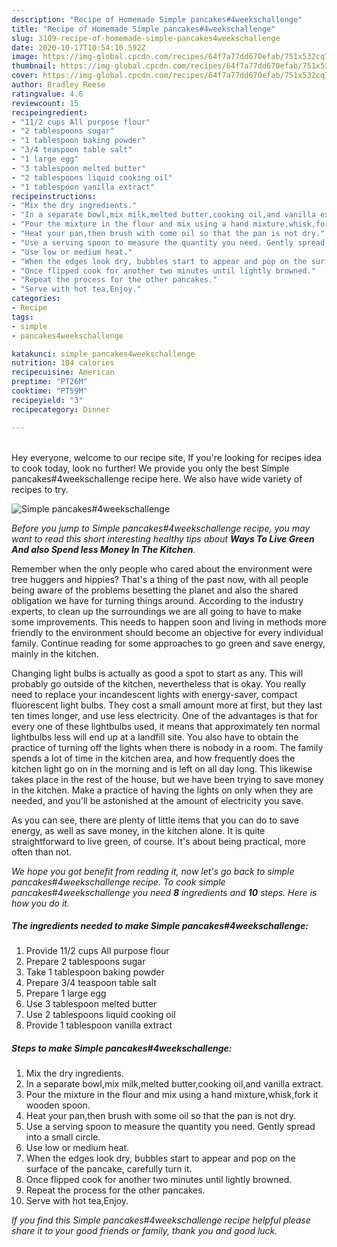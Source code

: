 ```yaml
---
description: "Recipe of Homemade Simple pancakes#4weekschallenge"
title: "Recipe of Homemade Simple pancakes#4weekschallenge"
slug: 3109-recipe-of-homemade-simple-pancakes4weekschallenge
date: 2020-10-17T10:54:10.592Z
image: https://img-global.cpcdn.com/recipes/64f7a77dd670efab/751x532cq70/simple-pancakes4weekschallenge-recipe-main-photo.jpg
thumbnail: https://img-global.cpcdn.com/recipes/64f7a77dd670efab/751x532cq70/simple-pancakes4weekschallenge-recipe-main-photo.jpg
cover: https://img-global.cpcdn.com/recipes/64f7a77dd670efab/751x532cq70/simple-pancakes4weekschallenge-recipe-main-photo.jpg
author: Bradley Reese
ratingvalue: 4.6
reviewcount: 15
recipeingredient:
- "11/2 cups All purpose flour"
- "2 tablespoons sugar"
- "1 tablespoon baking powder"
- "3/4 teaspoon table salt"
- "1 large egg"
- "3 tablespoon melted butter"
- "2 tablespoons liquid cooking oil"
- "1 tablespoon vanilla extract"
recipeinstructions:
- "Mix the dry ingredients."
- "In a separate bowl,mix milk,melted butter,cooking oil,and vanilla extract."
- "Pour the mixture in the flour and mix using a hand mixture,whisk,fork it wooden spoon."
- "Heat your pan,then brush with some oil so that the pan is not dry."
- "Use a serving spoon to measure the quantity you need. Gently spread into a small circle."
- "Use low or medium heat."
- "When the edges look dry, bubbles start to appear and pop on the surface of the pancake, carefully turn it."
- "Once flipped cook for another two minutes until lightly browned."
- "Repeat the process for the other pancakes."
- "Serve with hot tea,Enjoy."
categories:
- Recipe
tags:
- simple
- pancakes4weekschallenge

katakunci: simple pancakes4weekschallenge 
nutrition: 184 calories
recipecuisine: American
preptime: "PT26M"
cooktime: "PT59M"
recipeyield: "3"
recipecategory: Dinner

---
```

<br>
Hey everyone, welcome to our recipe site, If you're looking for recipes idea to cook today, look no further! We provide you only the best Simple pancakes#4weekschallenge recipe here. We also have wide variety of recipes to try.
<br>


![Simple pancakes#4weekschallenge](https://img-global.cpcdn.com/recipes/64f7a77dd670efab/751x532cq70/simple-pancakes4weekschallenge-recipe-main-photo.jpg)

<i>Before you jump to Simple pancakes#4weekschallenge recipe, you may want to read this short interesting healthy tips about 
<strong>Ways To Live Green And also Spend less Money In The Kitchen</strong>.</i>
</br>

Remember when the only people who cared about the environment were tree huggers and hippies? That's a thing of the past now, with all people being aware of the problems besetting the planet and also the shared obligation we have for turning things around. According to the industry experts, to clean up the surroundings we are all going to have to make some improvements. This needs to happen soon and living in methods more friendly to the environment should become an objective for every individual family. Continue reading for some approaches to go green and save energy, mainly in the kitchen.

Changing light bulbs is actually as good a spot to start as any. This will probably go outside of the kitchen, nevertheless that is okay. You really need to replace your incandescent lights with energy-saver, compact fluorescent light bulbs. They cost a small amount more at first, but they last ten times longer, and use less electricity. One of the advantages is that for every one of these lightbulbs used, it means that approximately ten normal lightbulbs less will end up at a landfill site. You also have to obtain the practice of turning off the lights when there is nobody in a room. The family spends a lot of time in the kitchen area, and how frequently does the kitchen light go on in the morning and is left on all day long. This likewise takes place in the rest of the house, but we have been trying to save money in the kitchen. Make a practice of having the lights on only when they are needed, and you'll be astonished at the amount of electricity you save.

As you can see, there are plenty of little items that you can do to save energy, as well as save money, in the kitchen alone. It is quite straightforward to live green, of course. It's about being practical, more often than not.


<i>We hope you got benefit from reading it, now let's go back to simple pancakes#4weekschallenge recipe. To cook simple pancakes#4weekschallenge you need <strong>8</strong> ingredients and <strong>10</strong> steps. Here is how you do it.
</i>

##### The ingredients needed to make Simple pancakes#4weekschallenge:

1. Provide 11/2 cups All purpose flour
1. Prepare 2 tablespoons sugar
1. Take 1 tablespoon baking powder
1. Prepare 3/4 teaspoon table salt
1. Prepare 1 large egg
1. Use 3 tablespoon melted butter
1. Use 2 tablespoons liquid cooking oil
1. Provide 1 tablespoon vanilla extract


##### Steps to make Simple pancakes#4weekschallenge:

1. Mix the dry ingredients.
1. In a separate bowl,mix milk,melted butter,cooking oil,and vanilla extract.
1. Pour the mixture in the flour and mix using a hand mixture,whisk,fork it wooden spoon.
1. Heat your pan,then brush with some oil so that the pan is not dry.
1. Use a serving spoon to measure the quantity you need. Gently spread into a small circle.
1. Use low or medium heat.
1. When the edges look dry, bubbles start to appear and pop on the surface of the pancake, carefully turn it.
1. Once flipped cook for another two minutes until lightly browned.
1. Repeat the process for the other pancakes.
1. Serve with hot tea,Enjoy.


<i>If you find this Simple pancakes#4weekschallenge recipe helpful please share it to your good friends or family, thank you and good luck.</i>
